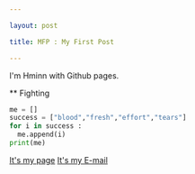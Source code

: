 ```yaml
---

layout: post

title: MFP : My First Post

---
```


I'm Hminn with Github pages.

** Fighting

```python
me = []
success = ["blood","fresh","effort","tears"]
for i in success :
  me.append(i)
print(me)
```

[It's my page](hminn.github.io)
[It's my E-mail](hmkim0008@gmail.com)
